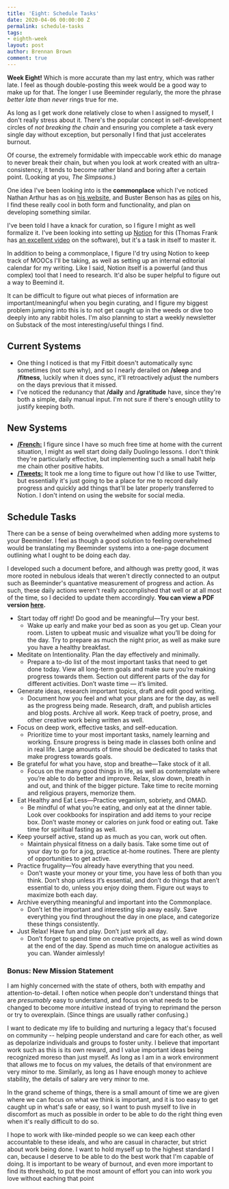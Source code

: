 ```yaml
---
title: 'Eight: Schedule Tasks'
date: 2020-04-06 00:00:00 Z
permalink: schedule-tasks
tags:
- eighth-week
layout: post
author: Brennan Brown
comment: true
---
```


**Week Eight!** Which is more accurate than my last entry, which was rather late. I feel as though double-posting this week would be a good way to make up for that. The longer I use Beeminder regularly, the more the phrase _better late than never_ rings true for me.

As long as I get work done relatively close to when I assigned to myself, I don't really stress about it. There's the popular concept in self-development circles of _not breaking the chain_ and ensuring you complete a task every single day without exception, but personally I find that just accelerates burnout.

Of course, the extremely formidable with impeccable work ethic do manage to never break their chain, but when you look at work created with an ultra-consistency, it tends to become rather bland and boring after a certain point. (Looking at you, _The Simpsons_.)

One idea I've been looking into is the **commonplace** which I've noticed Nathan Arthur has as on [his website](https://brain.nathanarthur.com/), and Buster Benson has as [piles](https://busterbenson.com/piles/) on his, I find these really cool in both form and functionality, and plan on developing something similar.

I've been told I have a knack for curation, so I figure I might as well formalize it. I've been looking into setting up [Notion](https://www.notion.so/?r=e557a598ea5f4e7e920f910cfb1c2e20) for this (Thomas Frank has [an excellent video](https://youtu.be/m9S5I3pWz94) on the software), but it's a task in itself to master it.

In addition to being a commonplace, I figure I'd try using Notion to keep track of MOOCs I'll be taking, as well as setting up an internal editorial calendar for my writing. Like I said, Notion itself is a powerful (and thus complex) tool that I need to research. It'd also be super helpful to figure out a way to Beemind it.

It can be difficult to figure out what pieces of information are important/meaningful when you begin curating, and I figure my biggest problem jumping into this is to not get caught up in the weeds or dive too deeply into any rabbit holes. I'm also planning to start a weekly newsletter on Substack of the most interesting/useful things I find.

## Current Systems

- One thing I noticed is that my Fitbit doesn't automatically sync sometimes (not sure why), and so I nearly derailed on **/sleep** and **/fitness**, luckily when it does sync, it'll retroactively adjust the numbers on the days previous that it missed.
- I've noticed the redunancy that **/daily** and **/gratitude** have, since they're both a simple, daily manual input. I'm not sure if there's enough utility to justify keeping both.

## New Systems

- [**/French:**](https://beeminder.com/brennanbrown/french) I figure since I have so much free time at home with the current situation, I might as well start doing daily Duolingo lessons. I don't think they're particularly effective, but implementing such a small habit help me chain other positive habits.
- [**/Tweets:**](https://beeminder.com/brennanbrown/tweets) It took me a long time to figure out how I'd like to use Twitter, but essentially it's just going to be a place for me to record daily progress and quickly add things that'll be later properly transferred to Notion. I don't intend on using the website for social media.

## Schedule Tasks

There can be a sense of being overwhelmed when adding more systems to your Beeminder. I feel as though a good solution to feeling overwhelmed would be translating my Beeminder systems into a one-page document outlining what I ought to be doing each day.

I developed such a document before, and although was pretty good, it was more rooted in nebulous ideals that weren't directly connected to an output such as Beeminder's quantative measurement of progress and action. As such, these daily actions weren't really accomplished that well or at all most of the time, so I decided to update them accordingly. **You can view a PDF version [here](https://journal.kim/assets/schedule.pdf).**

- Start today off right! Do good and be meaningful—Try your best.
  - Wake up early and make your bed as soon as you get up. Clean your room. Listen to upbeat music and visualize what you’ll be doing for the day. Try to prepare as much the night prior, as well as make sure you have a healthy breakfast.
- Meditate on Intentionality. Plan the day effectively and minimally.
  - Prepare a to-do list of the most important tasks that need to get done today. View all long-term goals and make sure you’re making progress towards them. Section out different parts of the day for different activities. Don’t waste time — it’s limited.
- Generate ideas, research important topics, draft and edit good writing.
  - Document how you feel and what your plans are for the day, as well as the progress being made. Research, draft, and publish articles and blog posts. Archive all work. Keep track of poetry, prose, and other creative work being written as well.
- Focus on deep work, effective tasks, and self-education.
  - Prioritize time to your most important tasks, namely learning and working. Ensure progress is being made in classes both online and in real life. Large amounts of time should be dedicated to tasks that make progress towards goals.
- Be grateful for what you have, stop and breathe—Take stock of it all.
  - Focus on the many good things in life, as well as contemplate where you’re able to do better and improve. Relax, slow down, breath in and out, and think of the bigger picture. Take time to recite morning and religious prayers, memorize them.
- Eat Healthy and Eat Less—Practice veganism, sobriety, and OMAD.
  - Be mindful of what you’re eating, and only eat at the dinner table. Look over cookbooks for inspiration and add items to your recipe box. Don’t waste money or calories on junk food or eating out. Take time for spiritual fasting as well.
- Keep yourself active, stand up as much as you can, work out often.
  - Maintain physical fitness on a daily basis. Take some time out of your day to go for a jog, practice at-home routines. There are plenty of opportunities to get active.
- Practice frugality—You already have everything that you need.
  - Don’t waste your money or your time, you have less of both than you think. Don’t shop unless it’s essential, and don’t do things that aren’t essential to do, unless you enjoy doing them. Figure out ways to maximize both each day.
- Archive everything meaningful and important into the Commonplace.
  - Don’t let the important and interesting slip away easily. Save everything you find throughout the day in one place, and categorize these things consistently.
- Just Relax! Have fun and play. Don’t just work all day.
  - Don’t forget to spend time on creative projects, as well as wind down at the end of the day. Spend as much time on analogue activities as you can. Wander aimlessly!

### Bonus: New Mission Statement

I am highly concerned with the state of others, both with empathy and attention-to-detail. I often notice when people don't understand things that are _presumably_ easy to understand, and focus on what needs to be changed to become more _intuitive_ instead of trying to reprimand the person or try to overexplain. (Since things are usually rather confusing.)

I want to dedicate my life to building and nurturing a legacy that's focused on community -- helping people understand and care for each other, as well as depolarize individuals and groups to foster unity. I believe that important work such as this is its own reward, and I value important ideas being recognized moreso than just myself. As long as I am in a work environment that allows me to focus on my values, the details of that environment are very minor to me. Similarly, as long as I have enough money to achieve stability, the details of salary are very minor to me.

In the grand scheme of things, there is a small amount of time we are given where we can focus on what we think is important, and it is too easy to get caught up in what's safe or easy, so I want to push myself to live in discomfort as much as possible in order to be able to do the right thing even when it's really difficult to do so.

I hope to work with like-minded people so we can keep each other accountable to these ideals, and who are casual in character, but strict about work being done. I want to hold myself up to the highest standard I can, because I deserve to be able to do the best work that I'm capable of doing. It is important to be weary of burnout, and even more important to find its threshold, to put the most amount of effort you can into work you love without eaching that point
